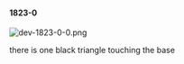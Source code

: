 #### 1823-0
![dev-1823-0-0.png](https://github.com/lil-lab/nlvr/raw/master/nlvr/dev/images/5/dev-1823-0-0.png "dev-1823-0-0.png")

there is one black triangle touching the base